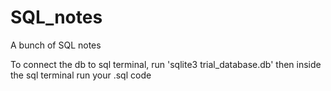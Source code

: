 # SQL_notes
A bunch of SQL notes


To connect the db to sql terminal, run 'sqlite3 trial_database.db'
then inside the sql terminal run your .sql code
